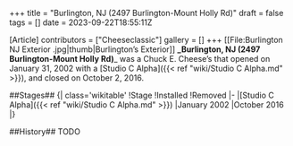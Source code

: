 +++
title = "Burlington, NJ (2497 Burlington-Mount Holly Rd)"
draft = false
tags = []
date = 2023-09-22T18:55:11Z

[Article]
contributors = ["Cheeseclassic"]
gallery = []
+++
[[File:Burlington NJ Exterior .jpg|thumb|Burlington’s Exterior]]
**_Burlington, NJ (2497 Burlington-Mount Holly Rd)**_ was a Chuck E. Cheese’s that opened on January 31, 2002 with a [Studio C Alpha]({{< ref "wiki/Studio C Alpha.md" >}}), and closed on October 2, 2016.

##Stages##
{| class='wikitable'
!Stage
!Installed
!Removed
|-
|[Studio C Alpha]({{< ref "wiki/Studio C Alpha.md" >}})
|January 2002
|October 2016
|}

##History##
TODO